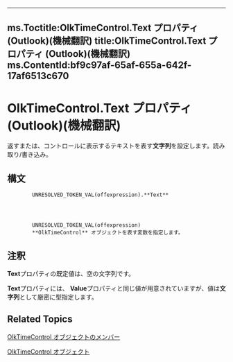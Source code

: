 

---
ms.Toctitle:OlkTimeControl.Text プロパティ (Outlook)(機械翻訳)
title:OlkTimeControl.Text プロパティ (Outlook)(機械翻訳)
ms.ContentId:bf9c97af-65af-655a-642f-17af6513c670
---
# OlkTimeControl.Text プロパティ (Outlook)(機械翻訳)




返すまたは、コントロールに表示するテキストを表す**文字列**を設定します。読み取り/書き込み。

## 構文

            UNRESOLVED_TOKEN_VAL(offexpression).**Text**




            UNRESOLVED_TOKEN_VAL(offexpression)
            **OlkTimeControl** オブジェクトを表す変数を指定します。



## 注釈
**Text**プロパティの既定値は、空の文字列です。



**Text**プロパティには、 **Value**プロパティと同じ値が用意されていますが、値は**文字列**として厳密に型指定します。



## Related Topics

[OlkTimeControl オブジェクトのメンバー](4a9d0ec3-40b4-c40c-8774-ba8aa1f092e3.md)

[OlkTimeControl オブジェクト](b23f1741-b920-0caf-d4be-9892d8f2ae07.md)




